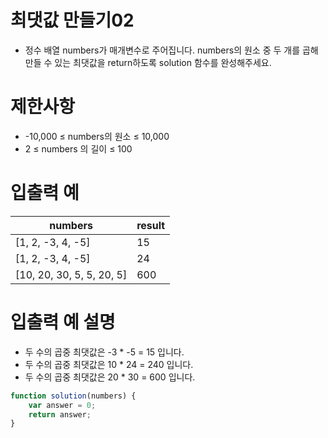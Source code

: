 # 최댓값 만들기02
- 정수 배열 numbers가 매개변수로 주어집니다. numbers의 원소 중 두 개를 곱해 만들 수 있는 최댓값을 return하도록 solution 함수를 완성해주세요.



# 제한사항
- -10,000 ≤ numbers의 원소 ≤ 10,000
- 2 ≤ numbers 의 길이 ≤ 100

# 입출력 예
| numbers | result |
| ------- | ------ |
| [1, 2, -3, 4, -5] | 15 |
| [1, 2, -3, 4, -5] | 24 |
| [10, 20, 30, 5, 5, 20, 5] | 600 |

# 입출력 예 설명
- 두 수의 곱중 최댓값은 -3 * -5 = 15 입니다.
- 두 수의 곱중 최댓값은 10 * 24 = 240 입니다.
- 두 수의 곱중 최댓값은 20 * 30 = 600 입니다.

```javascript
function solution(numbers) {
    var answer = 0;
    return answer;
}
```
